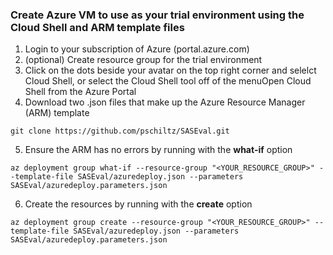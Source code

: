 ### Create Azure VM to use as your trial environment using the Cloud Shell and ARM template files
1. Login to your subscription of Azure (portal.azure.com)  
2. (optional) Create resource group for the trial environment  
3. Click on the dots beside your avatar on the top right corner and selelct Cloud Shell, or select the Cloud Shell tool off of the menuOpen Cloud Shell from the Azure Portal  
4. Download two .json files that make up the Azure Resource Manager (ARM) template  
```
git clone https://github.com/pschiltz/SASEval.git
```
5. Ensure the ARM has no errors by running with the **what-if** option  
```
az deployment group what-if --resource-group "<YOUR_RESOURCE_GROUP>" --template-file SASEval/azuredeploy.json --parameters SASEval/azuredeploy.parameters.json
```
6. Create the resources by running with the **create** option  
```
az deployment group create --resource-group "<YOUR_RESOURCE_GROUP>" --template-file SASEval/azuredeploy.json --parameters SASEval/azuredeploy.parameters.json
```
